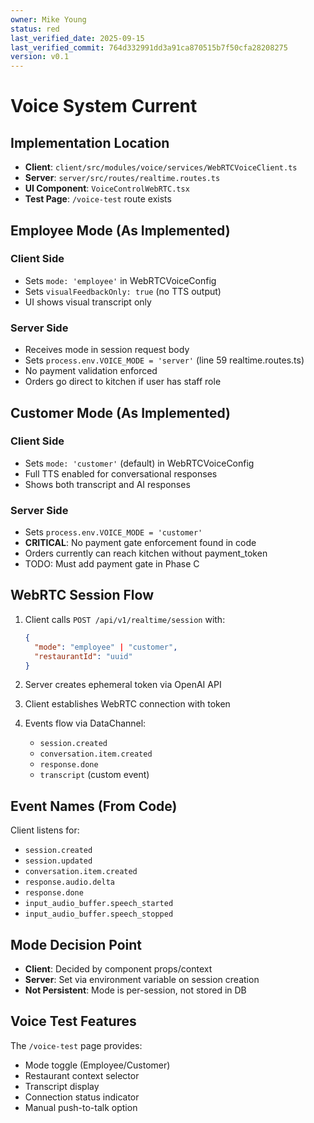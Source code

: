 ```yaml
---
owner: Mike Young
status: red
last_verified_date: 2025-09-15
last_verified_commit: 764d332991dd3a91ca870515b7f50cfa28208275
version: v0.1
---
```


# Voice System Current

## Implementation Location

- **Client**: `client/src/modules/voice/services/WebRTCVoiceClient.ts`
- **Server**: `server/src/routes/realtime.routes.ts`
- **UI Component**: `VoiceControlWebRTC.tsx`
- **Test Page**: `/voice-test` route exists

## Employee Mode (As Implemented)

### Client Side
- Sets `mode: 'employee'` in WebRTCVoiceConfig
- Sets `visualFeedbackOnly: true` (no TTS output)
- UI shows visual transcript only

### Server Side
- Receives mode in session request body
- Sets `process.env.VOICE_MODE = 'server'` (line 59 realtime.routes.ts)
- No payment validation enforced
- Orders go direct to kitchen if user has staff role

## Customer Mode (As Implemented)

### Client Side
- Sets `mode: 'customer'` (default) in WebRTCVoiceConfig
- Full TTS enabled for conversational responses
- Shows both transcript and AI responses

### Server Side
- Sets `process.env.VOICE_MODE = 'customer'`
- **CRITICAL**: No payment gate enforcement found in code
- Orders currently can reach kitchen without payment_token
- TODO: Must add payment gate in Phase C

## WebRTC Session Flow

1. Client calls `POST /api/v1/realtime/session` with:
   ```json
   {
     "mode": "employee" | "customer",
     "restaurantId": "uuid"
   }
   ```

2. Server creates ephemeral token via OpenAI API

3. Client establishes WebRTC connection with token

4. Events flow via DataChannel:
   - `session.created`
   - `conversation.item.created`
   - `response.done`
   - `transcript` (custom event)

## Event Names (From Code)

Client listens for:
- `session.created`
- `session.updated`
- `conversation.item.created`
- `response.audio.delta`
- `response.done`
- `input_audio_buffer.speech_started`
- `input_audio_buffer.speech_stopped`

## Mode Decision Point

- **Client**: Decided by component props/context
- **Server**: Set via environment variable on session creation
- **Not Persistent**: Mode is per-session, not stored in DB

## Voice Test Features

The `/voice-test` page provides:
- Mode toggle (Employee/Customer)
- Restaurant context selector
- Transcript display
- Connection status indicator
- Manual push-to-talk option